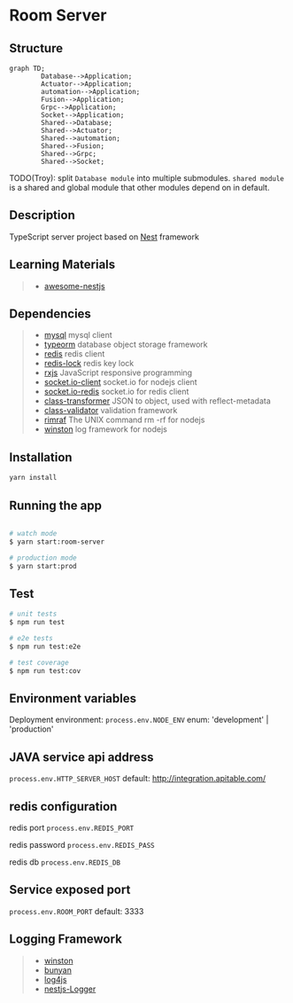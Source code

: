 # Room Server

## Structure

```mermaid
graph TD;
        Database-->Application;
        Actuator-->Application;
        automation-->Application;
        Fusion-->Application;
        Grpc-->Application;
        Socket-->Application;
        Shared-->Database;
        Shared-->Actuator;
        Shared-->automation;
        Shared-->Fusion;
        Shared-->Grpc;
        Shared-->Socket;
```
TODO(Troy): split `Database module` into multiple submodules.
`shared module` is a shared and global module that other modules depend on in default.
## Description

TypeScript server project based on [Nest](https://github.com/nestjs/nest) framework

## Learning Materials

> * [awesome-nestjs](https://github.com/juliandavidmr/awesome-nestjs)

## Dependencies
> * [mysql](https://github.com/mysqljs/mysql) mysql client
> * [typeorm](https://github.com/typeorm/typeorm) database object storage framework
> * [redis](https://github.com/luin/ioredis) redis client
> * [redis-lock](https://github.com/errorception/redis-lock) redis key lock
> * [rxjs](https://github.com/ReactiveX/RxJS) JavaScript responsive programming
> * [socket.io-client](https://github.com/socketio/socket.io) socket.io for nodejs client
> * [socket.io-redis](https://github.com/socketio/socket.io-redis) socket.io for redis client
> * [class-transformer](https://github.com/typestack/class-transformer) JSON to object, used with reflect-metadata
> * [class-validator](https://github.com/typestack/class-validator) validation framework
> * [rimraf](https://github.com/isaacs/rimraf) The UNIX command rm -rf for nodejs
> * [winston](https://github.com/winstonjs/winston) log framework for nodejs

## Installation

```bash
yarn install
```

## Running the app

```bash

# watch mode
$ yarn start:room-server

# production mode
$ yarn start:prod
```

## Test

```bash
# unit tests
$ npm run test

# e2e tests
$ npm run test:e2e

# test coverage
$ npm run test:cov
```
## Environment variables

Deployment environment:
`process.env.NODE_ENV`
enum: 'development' | 'production'

## JAVA service api address

`process.env.HTTP_SERVER_HOST`
default: <http://integration.apitable.com/>

## redis configuration

redis port
`process.env.REDIS_PORT`

redis password
`process.env.REDIS_PASS`

redis db
`process.env.REDIS_DB`

## Service exposed port

`process.env.ROOM_PORT`
default: 3333

## Logging Framework

> * [winston](https://github.com/winstonjs/winston)
> * [bunyan](https://github.com/trentm/node-bunyan)
> * [log4js](https://github.com/log4js-node/log4js-node)
> * [nestjs-Logger](https://docs.nestjs.com/techniques/logger)
